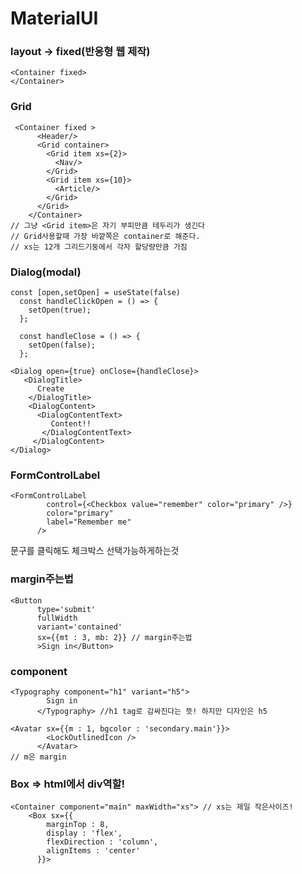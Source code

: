 # MaterialUI

### layout -> fixed(반응형 웹 제작)

```react
<Container fixed>
</Container>
```



### Grid

```react
 <Container fixed >
      <Header/>
      <Grid container>
        <Grid item xs={2}>
          <Nav/>
        </Grid>
        <Grid item xs={10}>
          <Article/>
        </Grid>
      </Grid>
    </Container>
// 그냥 <Grid item>은 자기 부피만큼 테두리가 생긴다
// Grid사용할때 가장 바깥쪽은 container로 해준다.
// xs는 12개 그리드기둥에서 각자 할당량만큼 가짐
```



### Dialog(modal)

```react
const [open,setOpen] = useState(false)
  const handleClickOpen = () => {
    setOpen(true);
  };

  const handleClose = () => {
    setOpen(false);
  };

<Dialog open={true} onClose={handleClose}>
   <DialogTitle>
      Create
    </DialogTitle>
    <DialogContent>
      <DialogContentText>
         Content!!
       </DialogContentText>
     </DialogContent>
</Dialog> 
```

### FormControlLabel

```react
<FormControlLabel
        control={<Checkbox value="remember" color="primary" />}
        color="primary"
        label="Remember me"
      />
```

문구를 클릭해도 체크박스 선택가능하게하는것

### margin주는법

```react
<Button 
      type='submit'
      fullWidth
      variant='contained'
      sx={{mt : 3, mb: 2}} // margin주는법
      >Sign in</Button>
```

### component

```react
<Typography component="h1" variant="h5">
        Sign in
      </Typography> //h1 tag로 감싸진다는 뜻! 하지만 디자인은 h5
```

```react
<Avatar sx={{m : 1, bgcolor : 'secondary.main'}}>
        <LockOutlinedIcon />
      </Avatar>
// m은 margin
```

### Box => html에서 div역할!

```react
<Container component="main" maxWidth="xs"> // xs는 제일 작은사이즈!
    <Box sx={{ 
        marginTop : 8,
        display : 'flex',
        flexDirection : 'column',
        alignItems : 'center'
      }}>
 
```

